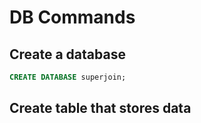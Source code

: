 # DB Commands

## Create a database
```sql
CREATE DATABASE superjoin;
```

## Create table that stores data
```sql
